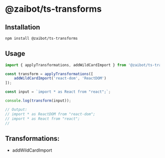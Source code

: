 # @zaibot/ts-transforms

## Installation
```bash
npm install @zaibot/ts-transforms
```

## Usage
```ts
import { applyTransformations, addWildCardImport } from '@zaibot/ts-transforms';

const transform = applyTransformations([
    addWildCardImport('react-dom', 'ReactDOM')
]);

const input = `import * as React from "react";`;

console.log(transform(input));

// Output:
// import * as ReactDOM from "react-dom";
// import * as React from "react";
//
```

## Transformations:
 * addWildCardImport
